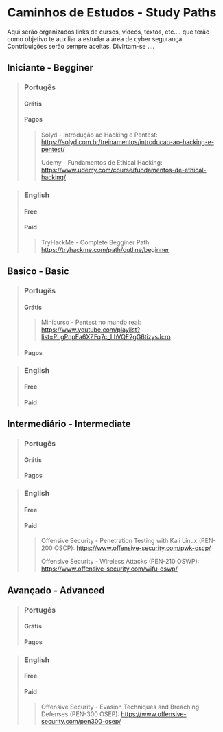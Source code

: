# Caminhos de Estudos - Study Paths

Aqui serão organizados links de cursos, vídeos, textos, etc.... que terão como objetivo te auxiliar a estudar a área de cyber segurança.
Contribuições serão sempre aceitas.
Divirtam-se ....

## Iniciante - Begginer

> ### Portugês
> #### Grátis
> #### Pagos
>> Solyd - Introdução ao Hacking e Pentest: https://solyd.com.br/treinamentos/introducao-ao-hacking-e-pentest/
>> 
>> Udemy - Fundamentos de Ethical Hacking: https://www.udemy.com/course/fundamentos-de-ethical-hacking/

> ### English
> #### Free
> #### Paid
>> TryHackMe - Complete Begginer Path: https://tryhackme.com/path/outline/beginner

## Basico - Basic

> ### Portugês
> #### Grátis
>> Minicurso - Pentest no mundo real: https://www.youtube.com/playlist?list=PLgPnpEa6XZFq7c_LhVQF2gG6tizysJcro
> #### Pagos

> ### English
> #### Free
> #### Paid

## Intermediário - Intermediate
> ### Portugês
> #### Grátis
> #### Pagos

> ### English
> #### Free
> #### Paid
>> Offensive Security - Penetration Testing with Kali Linux (PEN-200 OSCP): https://www.offensive-security.com/pwk-oscp/
>>
>> Offensive Security - Wireless Attacks (PEN-210 OSWP): https://www.offensive-security.com/wifu-oswp/

## Avançado - Advanced
> ### Portugês
> #### Grátis
> #### Pagos

> ### English
> #### Free
> #### Paid
>> Offensive Security - Evasion Techniques and Breaching Defenses (PEN-300 OSEP): https://www.offensive-security.com/pen300-osep/ 
